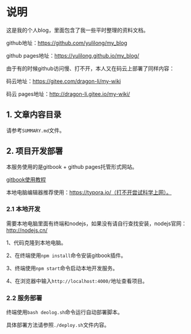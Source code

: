 # 说明

这是我的个人blog，里面包含了我一些平时整理的资料文档。

github地址：https://github.com/yulilong/my_blog

github pages地址：https://yulilong.github.io/my_blog/

由于有的时候github访问慢、打不开，本人又在码云上部署了同样内容：

码云地址：https://gitee.com/dragon-li/my-wiki

码云 pages地址：http://dragon-li.gitee.io/my-wiki/

## 1. 文章内容目录

请参考`SUMMARY.md`文件。



## 2. 项目开发部署

本服务使用的是gitbook + github pages托管形式网站。

[gitbook使用教程](https://segmentfault.com/a/1190000017960359#articleHeader6)

本地电脑编辑器推荐使用：https://typora.io/（打不开尝试科学上网）。

### 2.1 本地开发

需要本地电脑里面有终端和nodejs，如果没有请自行查找安装，nodejs官网：http://nodejs.cn/ 

1、代码克隆到本地电脑。

2、在终端使用`npm install`命令安装gitbook插件。

3、终端使用`npm start`命令启动本地开发服务。

4、在浏览器中输入`http://localhost:4000/`地址查看项目。

### 2.2 服务部署

终端使用`bash deolog.sh`命令运行自动部署脚本。

具体部署方法请参照`./deploy.sh`文件内容。



